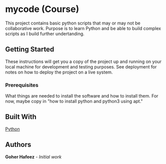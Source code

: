 # mycode (Course)

This project contains basic python scripts that may or may not be collaborative work. Purpose is to learn Python and be able to build complex scripts as I build further  undertanding.

## Getting Started
These instructions will get you a copy of the project up and running on your local machine
for development and testing purposes. See deployment for notes on how to deploy the project
on a live system.

### Prerequisites
What things are needed to install the software and how to install them. For now, maybe copy in
"how to install python and python3 using apt."

## Built With

[Python](https://www.python.org/)

## Authors

**Goher Hafeez** - *Initial work*
